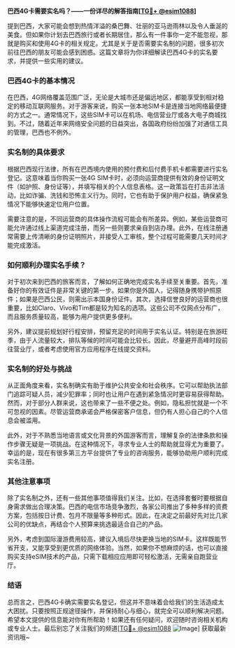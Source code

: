 **巴西4G卡需要实名吗？——一份详尽的解答指南[[TG💪+ @esim1088](https://t.me/s/esim1088)]**

提到巴西，大家可能会想到热情洋溢的桑巴舞、壮丽的亚马逊雨林以及令人垂涎的美食。但如果你计划去巴西旅行或者长期居住，那么有一件事你一定不能忽视，那就是购买和使用4G卡的相关规定。尤其是关于是否需要实名制的问题，很多初次前往巴西的朋友可能会感到困惑。这篇文章将为你详细解读巴西4G卡的实名要求，并提供一些实用的建议。

### 巴西4G卡的基本情况

在巴西，4G网络覆盖范围广泛，无论是大城市还是偏远地区，都能享受到相对稳定的移动互联网服务。对于游客来说，购买一张本地SIM卡是连接当地网络最便捷的方式之一。通常情况下，这些SIM卡可以在机场、电信营业厅或各大电子商城找到。不过，随着近年来网络安全问题的日益突出，各国政府纷纷加强了对通信工具的管理，巴西也不例外。

### 实名制的具体要求

根据巴西现行法律，所有在巴西境内使用的预付费和后付费手机卡都需要进行实名登记。这意味着当你购买一张4G SIM卡时，必须向运营商提供有效的身份证明文件（如护照、身份证等），并填写相关的个人信息表格。这一政策旨在打击非法活动，比如诈骗、洗钱和恐怖主义行为。同时，它也有助于保护用户权益，确保紧急情况下能够快速定位用户位置。

需要注意的是，不同运营商的具体操作流程可能会有所差异。例如，某些运营商可能允许通过线上渠道完成注册，而另一些则要求亲自到店办理。此外，在线注册通常需要上传清晰的身份证明照片，并接受人工审核，整个过程可能需要几天时间才能完成激活。

### 如何顺利办理实名手续？

对于初次来到巴西的旅客而言，了解如何正确地完成实名手续至关重要。首先，准备好你的有效证件是非常关键的第一步。如果你是外国人，记得随身携带护照原件；如果是巴西公民，则需出示本国身份证件。其次，选择信誉良好的运营商也很重要，比如Claro、Vivo和Tim都是较为知名的选项。这些公司不仅网点分布广，而且服务质量较高，能够为用户提供更多便利。

另外，建议提前规划好行程安排，预留充足的时间用于实名认证。特别是在旅游旺季，由于人流量较大，排队等候的时间可能会比较长。因此，尽量避开高峰时段前往营业厅，或者考虑使用官方应用程序在线提交资料。

### 实名制的好处与挑战

从正面角度来看，实名制确实有助于维护公共安全和社会秩序。它可以帮助执法部门追踪可疑人员，减少犯罪率；同时也让用户在遇到紧急情况时更容易获得帮助。然而，对于部分人群来说，这也带来了一些不便之处。例如，隐私担忧就是一个不可忽视的因素。尽管运营商承诺会严格保密客户信息，但仍有人担心自己的个人信息会被滥用。

此外，对于不熟悉当地语言或文化背景的外国游客而言，理解复杂的法律条款和操作步骤无疑是一项挑战。在这种情况下，寻求专业人士的帮助就显得尤为重要了。幸运的是，现在有很多第三方平台提供了专业的咨询服务，能够协助用户顺利完成实名注册。

### 其他注意事项

除了实名制之外，还有一些其他事项值得我们关注。比如，在选择套餐时要根据自身需求做出合理决策。巴西的电信市场竞争激烈，各家公司推出了多种多样的资费方案，包括按日计费、包月不限量等多种形式。因此，在决定之前最好先对比几家公司的优缺点，再结合个人预算来挑选最适合自己的产品。

另外，考虑到国际漫游费用较高，建议入境后尽快更换当地的SIM卡。这样既能节省开支，又能享受到更优质的网络体验。当然，如果你不想麻烦的话，也可以直接购买支持eSIM技术的产品，只需下载相应应用即可轻松激活，无需亲自跑营业厅。

### 结语

总而言之，巴西4G卡确实需要实名登记，但这并不意味着会给我们的生活造成太大困扰。只要按照正规途径操作，并保持耐心与细心，就完全可以顺利解决问题。希望本文提供的信息能对你有所帮助！如果还有任何疑问，欢迎随时咨询相关机构或专业人士。最后别忘了关注我们的频道[[TG💪+ @esim1088](https://t.me/s/esim1088) ![Image](https://i.postimg.cc/4NQfJmqS/Snipaste-2025-05-13-00-14-12.png)] 获取最新资讯哦~